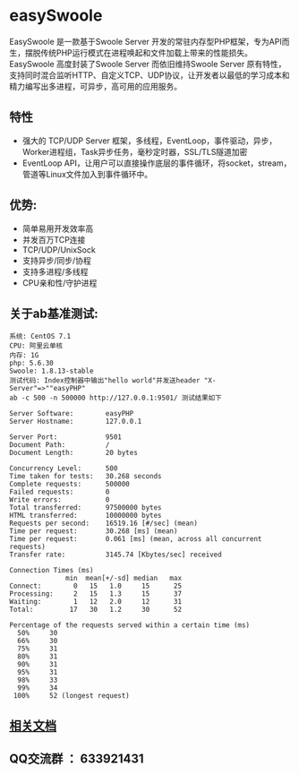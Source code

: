# easySwoole
EasySwoole 是一款基于Swoole Server 开发的常驻内存型PHP框架，专为API而生，摆脱传统PHP运行模式在进程唤起和文件加载上带来的性能损失。EasySwoole 高度封装了Swoole Server 而依旧维持Swoole Server 原有特性，支持同时混合监听HTTP、自定义TCP、UDP协议，让开发者以最低的学习成本和精力编写出多进程，可异步，高可用的应用服务。 

## 特性

- 强大的 TCP/UDP Server 框架，多线程，EventLoop，事件驱动，异步，Worker进程组，Task异步任务，毫秒定时器，SSL/TLS隧道加密
- EventLoop API，让用户可以直接操作底层的事件循环，将socket，stream，管道等Linux文件加入到事件循环中。

## 优势:

- 简单易用开发效率高
- 并发百万TCP连接
- TCP/UDP/UnixSock
- 支持异步/同步/协程
- 支持多进程/多线程
- CPU亲和性/守护进程

## 关于ab基准测试:

    系统: CentOS 7.1
    CPU: 阿里云单核
    内存: 1G
    php: 5.6.30
    Swoole: 1.8.13-stable
    测试代码: Index控制器中输出"hello world"并发送header "X-Server"=>""easyPHP"
    ab -c 500 -n 500000 http://127.0.0.1:9501/ 测试结果如下

    Server Software:        easyPHP
    Server Hostname:        127.0.0.1
    
    Server Port:            9501
    Document Path:          /
    Document Length:        20 bytes
    
    Concurrency Level:      500
    Time taken for tests:   30.268 seconds
    Complete requests:      500000
    Failed requests:        0
    Write errors:           0
    Total transferred:      97500000 bytes
    HTML transferred:       10000000 bytes
    Requests per second:    16519.16 [#/sec] (mean)
    Time per request:       30.268 [ms] (mean)
    Time per request:       0.061 [ms] (mean, across all concurrent requests)
    Transfer rate:          3145.74 [Kbytes/sec] received
    
    Connection Times (ms)
                  min  mean[+/-sd] median   max
    Connect:        0   15   1.0     15      25
    Processing:     2   15   1.3     15      37
    Waiting:        1   12   2.0     12      31
    Total:         17   30   1.2     30      52
    
    Percentage of the requests served within a certain time (ms)
      50%     30
      66%     30
      75%     31
      80%     31
      90%     31
      95%     31
      98%     33
      99%     34
     100%     52 (longest request)
     
## [相关文档](http://www.easyswoole.com/)

## QQ交流群 ： 633921431
